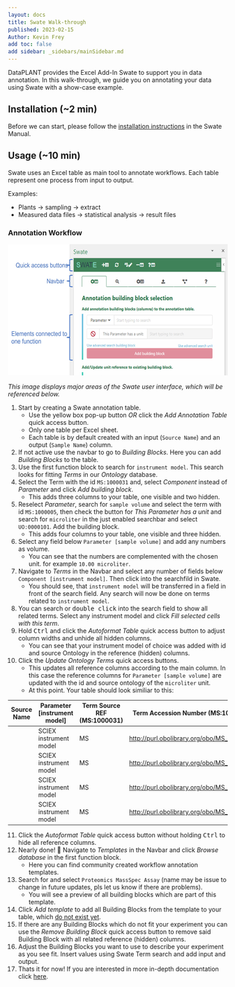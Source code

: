 ```yaml
---
layout: docs
title: Swate Walk-through
published: 2023-02-15
Author: Kevin Frey
add toc: false
add sidebar: _sidebars/mainSidebar.md
---
```


DataPLANT provides the Excel Add-In Swate to support you in data annotation.
In this walk-through, we guide you on annotating your data using Swate with a show-case example.

## Installation (~2 min)

Before we can start, please follow the [installation instructions](./SwateManual/Docs01-Installing-Swate.html) in the Swate Manual.

## Usage (~10 min)

Swate uses an Excel table as main tool to annotate workflows. Each table represent one process from input to output.

Examples:
- Plants &rarr; sampling &rarr; extract
- Measured data files  &rarr; statistical analysis  &rarr; result files

### Annotation Workflow

<img src="./../img/Swate-Overlay-Exp.jpg?v27.01.202" style="height: 300px">

*This image displays major areas of the Swate user interface, which will be referenced below.*

1. Start by creating a Swate annotation table.
    - Use the yellow box pop-up button *OR* click the *Add Annotation Table* quick access button.
    - Only one table per Excel sheet.
    - Each table is by default created with an input (`Source Name`) and an output (`Sample Name`) column.
2. If not active use the navbar to go to *Building Blocks*. Here you can add *Building Blocks* to the table. 
3. Use the first function block to search for `instrument model`. This search looks for fitting *Terms* in our *Ontology* database.
4. Select the Term with the id `MS:1000031` and, select *Component* instead of *Parameter* and click *Add building block*.
    - This adds three columns to your table, one visible and two hidden.
5. Reselect *Parameter*, search for `sample volume` and select the term with id `MS:1000005`, then check the button for *This Parameter has a unit* and search for `microliter` in the just enabled searchbar and select `UO:0000101`. Add the building block.
    - This adds four columns to your table, one visible and three hidden.
6. Select any field below `Parameter [sample volume]` and add any numbers as volume.
    - You can see that the numbers are complemented with the chosen unit. for example `10.00 microliter`.
7. Navigate to *Terms* in the Navbar and select any number of fields below `Component [instrument model]`. Then click into the searchfild in Swate. 
    - You should see, that `instrument model` will be transferred in a field in front of the search field. Any search will now be done on terms related to `instrument model`. 
8. You can search or <kbd>double click</kbd> into the search field to show all related terms. Select any instrument model and click *Fill selected cells with this term*.
9. Hold <kbd>Ctrl</kbd> and click the *Autoformat Table* quick access button to adjust column widths and unhide all hidden columns.
    - You can see that your instrument model of choice was added with id and source Ontology in the reference (hidden) columns.
10. Click the *Update Ontology Terms* quick access buttons.
    - This updates all reference columns according to the main column. In this case the reference columns for `Parameter [sample volume]` are updated with the id and source ontology of the `microliter` unit.
    - At this point. Your table should look similiar to this:

| Source Name 	| Parameter [instrument model] 	| Term Source REF (MS:1000031) 	| Term Accession Number (MS:1000031)        	| Parameter [sample volume] 	| Unit       	| Term Source REF (MS:1000005) 	| Term Accession Number (MS:1000005)        	| Sample Name 	|
|-------------	|------------------------------	|------------------------------	|-------------------------------------------	|---------------------------	|------------	|------------------------------	|-------------------------------------------	|-------------	|
|             	| SCIEX instrument model       	| MS                           	| http://purl.obolibrary.org/obo/MS_1000121 	| 10.00 microliter          	| microliter 	| UO                           	| http://purl.obolibrary.org/obo/UO_0000101 	|             	|
|             	| SCIEX instrument model       	| MS                           	| http://purl.obolibrary.org/obo/MS_1000121 	| 5.00 microliter           	| microliter 	| UO                           	| http://purl.obolibrary.org/obo/UO_0000101 	|             	|
|             	| SCIEX instrument model       	| MS                           	| http://purl.obolibrary.org/obo/MS_1000121 	| 5.00 microliter           	| microliter 	| UO                           	| http://purl.obolibrary.org/obo/UO_0000101 	|             	|
|             	| SCIEX instrument model       	| MS                           	| http://purl.obolibrary.org/obo/MS_1000121 	| 5.00 microliter           	| microliter 	| UO                           	| http://purl.obolibrary.org/obo/UO_0000101 	|             	|

11. Click the *Autoformat Table* quick access button without holding <kbd>Ctrl</kbd> to hide all reference columns.
12. Nearly done! 🎉 Navigate to *Templates* in the Navbar and click *Browse database* in the first function block.
    - Here you can find community created workflow annotation templates.
13. Search for and select `Proteomics MassSpec Assay` (name may be issue to change in future updates, pls let us know if there are problems). 
    - You will see a preview of all building blocks which are part of this template.
14. Click *Add template* to add all Building Blocks from the template to your table, which <u>do not exist yet</u>.
15. If there are any Building Blocks which do not fit your experiment you can use the *Remove Building Block* quick access button to remove said Building Block with all related reference (hidden) columns.
16. Adjust the Building Blocks you want to use to describe your experiment as you see fit. Insert values using Swate Term search and add input and output.
17. Thats it for now! If you are interested in more in-depth documentation click [here](/index.html).